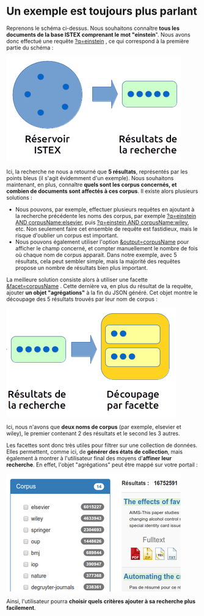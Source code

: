 # Un exemple est toujours plus parlant

Reprenons le schéma ci-dessus. Nous souhaitons connaître **tous les documents de la base ISTEX comprenant le mot "einstein**". Nous avons donc effectué une requête [?q=einstein](http://api.istex.fr/document/?q=einstein) , ce qui correspond à la première partie du schéma :

![](../../.gitbook/assets/schemafacets1.png)

Ici, la recherche ne nous a retourné que **5 résultats**, représentés par les points bleus \(il s'agit évidemment d'un exemple\). Nous souhaitons maintenant, en plus, connaître **quels sont les corpus concernés, et combien de documents sont affectés à ces corpus**. Il existe alors plusieurs solutions :

*  Nous pouvons, par exemple, effectuer plusieurs requêtes en ajoutant à la recherche précédente les noms des corpus, par exemple [?q=einstein AND corpusName:elsevier](http://api.istex.fr/document/?q=einstein%20AND%20corpusName:elsevier), puis [?q=einstein AND corpusName:wiley](http://api.istex.fr/document/?q=einstein%20AND%20corpusName:wiley), etc. Non seulement faire cet ensemble de requête est fastidieux, mais le risque d'oublier un corpus est important.
*  Nous pouvons également utiliser l'option [&output=corpusName](http://api.istex.fr/document/?q=einstein&output=corpusName) pour afficher le champ concerné, et compter manuellement le nombre de fois où chaque nom de corpus apparait. Dans notre exemple, avec 5 résultats, cela peut sembler simple, mais la majorité des requêtes propose un nombre de résultats bien plus important.

La meilleure solution consiste alors à utiliser une facette [&facet=corpusName](http://api.istex.fr/document/?q=einstein&facet=corpusName) . Cette dernière va, en plus du résultat de la requête, ajouter **un objet "agrégations"** à la fin du JSON généré. Cet objet montre le découpage des 5 résultats trouvés par leur nom de corpus :

![](../../.gitbook/assets/schemafacets2.png)

Ici, nous n'avons que **deux noms de corpus** \(par exemple, elsevier et wiley\), le premier contenant 2 des résultats et le second les 3 autres.

Les facettes sont donc très utiles pour filtrer sur une collection de données. Elles permettent, comme ici, de **générer des états de collection**, mais également à montrer à l'utilisateur final des moyens d'**affiner leur recherche**. En effet, l'objet "agrégations" peut être mappé sur votre portail :

![](../../.gitbook/assets/facetdemo.png)

 Ainsi, l'utilisateur pourra **choisir quels critères ajouter à sa recherche plus facilement**.

